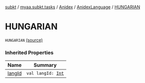 [subkt](../../../index.md) / [myaa.subkt.tasks](../../index.md) / [Anidex](../index.md) / [AnidexLanguage](index.md) / [HUNGARIAN](./-h-u-n-g-a-r-i-a-n.md)

# HUNGARIAN

`HUNGARIAN` [(source)](https://github.com/Myaamori/SubKt/blob/0.1.9/src/main/kotlin/myaa/subkt/tasks/tasks.kt#L1072)

### Inherited Properties

| Name | Summary |
|---|---|
| [langId](lang-id.md) | `val langId: `[`Int`](https://kotlinlang.org/api/latest/jvm/stdlib/kotlin/-int/index.html) |
